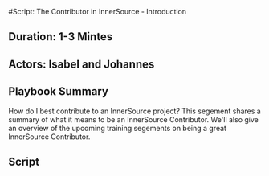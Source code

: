 #Script: The Contributor in InnerSource - Introduction

## Duration: 1-3 Mintes

## Actors: Isabel and Johannes

## Playbook Summary

How do I best contribute to an InnerSource project?  This segement shares a summary of what it means to be an InnerSource Contributor.  We'll also give an overview of the upcoming training segements on being a great InnerSource Contributor.

## Script

